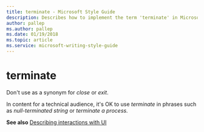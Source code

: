 ```yaml
---
title: terminate - Microsoft Style Guide
description: Describes how to implement the term 'terminate' in Microsoft content and clarifies that this term is OK to use for content for technical audiences.
author: pallep
ms.author: pallep
ms.date: 01/19/2018
ms.topic: article
ms.service: microsoft-writing-style-guide
---
```


# terminate

Don't use as a synonym for *close* or *exit*. 

In content for a technical audience, it's OK to use *terminate* in phrases such as *null-terminated string* or *terminate a process.*

**See also** [Describing interactions with UI](~/procedures-instructions/describing-interactions-with-ui.md)
